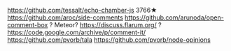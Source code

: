 https://github.com/tessalt/echo-chamber-js 3766★
https://github.com/aroc/side-comments
https://github.com/arunoda/open-comment-box ? Meteor?
https://discuss.flarum.org/ ?
https://code.google.com/archive/p/comment-it/
https://github.com/pvorb/tala
https://github.com/pvorb/node-opinions
